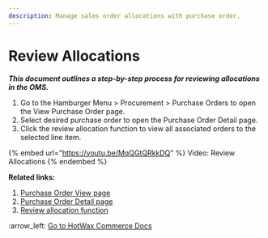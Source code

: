```yaml
---
description: Manage sales order allocations with purchase order.
---
```


# Review Allocations

_**This document outlines a step-by-step process for reviewing allocations in the OMS.**_

1. Go to the Hamburger Menu > Procurement > Purchase Orders to open the View Purchase Order page.
2. Select desired purchase order to open the Purchase Order Detail page.
3. Click the review allocation function to view all associated orders to the selected line item.

{% embed url="https://youtu.be/MqQGtQRkkDQ" %}
Video: Review Allocations
{% endembed %}

**Related links:**&#x20;

1. [Purchase Order View page](http://127.0.0.1:5000/s/oLmQzGATywYkwiU9sCat/procurement/purchase-order)
2. [Purchase Order Detail page](http://127.0.0.1:5000/s/oLmQzGATywYkwiU9sCat/procurement/purchase-order-view-page)
3. [Review allocation function](http://127.0.0.1:5000/s/oLmQzGATywYkwiU9sCat/procurement/purchase-order-view-page/update-purchase-order/review-allocations)



:arrow\_left: [Go to HotWax Commerce Docs](broken-reference)
